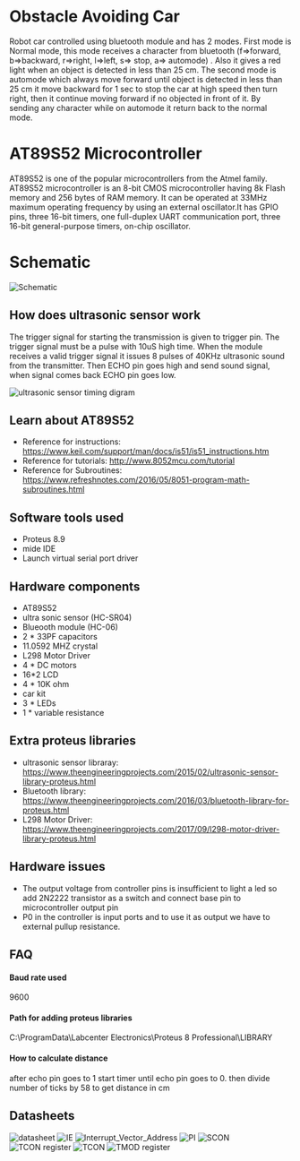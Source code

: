 
# Obstacle Avoiding Car 

Robot car controlled using bluetooth module and has 2 modes. First mode is Normal mode, this mode receives a character from bluetooth (f=>forward, b=>backward, r=>right, l=>left, s=> stop, a=> automode) . Also it gives a red light when an object is detected in less than 25 cm. The second mode is automode which always move forward until  object is detected in less than 25 cm it move backward for 1 sec to stop the car at high speed then turn right, then it continue moving forward if no objected in front of it. By sending any character while on automode it return back to the normal mode.

# AT89S52 Microcontroller

AT89S52 is one of the popular microcontrollers from the Atmel family. AT89S52 microcontroller is an 8-bit CMOS microcontroller having 8k Flash memory and 256 bytes of RAM memory. It can be operated at 33MHz maximum operating frequency by using an external oscillator.It has GPIO pins, three 16-bit timers, one full-duplex UART communication port, three 16-bit general-purpose timers, on-chip oscillator.

# Schematic

![Schematic](https://github.com/mohamedAhmedMokhtarElkomy/ObstacleAvoidingCar-AT89S52/blob/main/Schematic.png)
## How does ultrasonic sensor work

The trigger signal for starting the transmission is given to trigger pin. The trigger signal must be a pulse with 10uS high time. When the module receives a valid trigger signal it issues 8 pulses of 40KHz ultrasonic sound from the transmitter. Then ECHO pin goes high and send sound signal, when signal comes back ECHO pin goes low.

![ultrasonic sensor timing digram](https://www.circuitstoday.com/wp-content/uploads/2012/12/HC-SR04-timing-diagram.png)

## Learn about AT89S52

- Reference for instructions: https://www.keil.com/support/man/docs/is51/is51_instructions.htm
- Reference for tutorials: http://www.8052mcu.com/tutorial
- Reference for Subroutines: https://www.refreshnotes.com/2016/05/8051-program-math-subroutines.html

## Software tools used

- Proteus 8.9
- mide IDE
- Launch virtual serial port driver

## Hardware components

- AT89S52
- ultra sonic sensor (HC-SR04)
- Blueooth module (HC-06)
- 2 * 33PF capacitors
- 11.0592 MHZ crystal
- L298 Motor Driver
- 4 * DC motors
- 16*2 LCD
- 4 * 10K ohm
- car kit
- 3 * LEDs
- 1 * variable resistance

## Extra proteus libraries
- ultrasonic sensor libraray: https://www.theengineeringprojects.com/2015/02/ultrasonic-sensor-library-proteus.html
- Bluetooth library: https://www.theengineeringprojects.com/2016/03/bluetooth-library-for-proteus.html
- L298 Motor Driver: https://www.theengineeringprojects.com/2017/09/l298-motor-driver-library-proteus.html



## Hardware issues
- The output voltage from controller pins is insufficient to light a led so add 2N2222 transistor as a switch and connect base pin to microcontroller output pin
- P0 in the controller is input ports and to use it as output we have to external pullup resistance.

## FAQ

#### Baud rate used

9600

#### Path for adding proteus libraries

C:\ProgramData\Labcenter Electronics\Proteus 8 Professional\LIBRARY

#### How to calculate distance

after echo pin goes to 1 start timer until echo pin goes to 0. then divide number of ticks by 58 to get distance in cm


## Datasheets

![datasheet](https://github.com/mohamedAhmedMokhtarElkomy/ObstacleAvoidingCar-AT89S52/blob/main/datasheets/datasheet.jpg)
![IE](https://github.com/mohamedAhmedMokhtarElkomy/ObstacleAvoidingCar-AT89S52/blob/main/datasheets/IE.png)
![Interrupt_Vector_Address](https://github.com/mohamedAhmedMokhtarElkomy/ObstacleAvoidingCar-AT89S52/blob/main/datasheets/Interrupt_Vector_Address.gif)
![PI](https://github.com/mohamedAhmedMokhtarElkomy/ObstacleAvoidingCar-AT89S52/blob/main/datasheets/PI.png)
![SCON](https://github.com/mohamedAhmedMokhtarElkomy/ObstacleAvoidingCar-AT89S52/blob/main/datasheets/SCON.gif)
![TCON register](https://github.com/mohamedAhmedMokhtarElkomy/ObstacleAvoidingCar-AT89S52/blob/main/datasheets/TCON-Register.jpg)
![TCON](https://github.com/mohamedAhmedMokhtarElkomy/ObstacleAvoidingCar-AT89S52/blob/main/datasheets/TCON.PNG)
![TMOD register](https://github.com/mohamedAhmedMokhtarElkomy/ObstacleAvoidingCar-AT89S52/blob/main/datasheets/TMOD-register.jpg)



